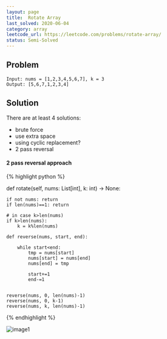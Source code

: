 ```yaml
---
layout: page
title:  Rotate Array
last_solved: 2020-06-04
category: array
leetcode_url: https://leetcode.com/problems/rotate-array/
status: Semi-Solved
---
```


Problem
-------

```
Input: nums = [1,2,3,4,5,6,7], k = 3
Output: [5,6,7,1,2,3,4]

```

Solution
----------

There are at least 4 solutions:
- brute force
- use extra space
- using cyclic replacement?
- 2 pass reversal


#### 2 pass reversal approach

{% highlight python %}

def rotate(self, nums: List[int], k: int) -> None:
    
    if not nums: return
    if len(nums)==1: return
    
    # in case k>len(nums)
    if k>len(nums):
        k = k%len(nums)
    
    def reverse(nums, start, end):
        
        while start<end:
            tmp = nums[start]
            nums[start] = nums[end]
            nums[end] = tmp
        
            start+=1
            end-=1

    
    reverse(nums, 0, len(nums)-1)
    reverse(nums, 0, k-1)
    reverse(nums, k, len(nums)-1)
    

{% endhighlight %}


![image1]()